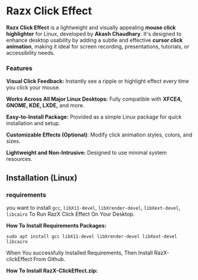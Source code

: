 # Razx Click Effect

**Razx Click Effect** is a lightweight and visually appealing **mouse click highlighter** for Linux, developed by **Akash Chaudhary**. It's designed to enhance desktop usability by adding a subtle and effective **cursor click animation**, making it ideal for screen recording, presentations, tutorials, or accessibility needs.

### Features

**Visual Click Feedback:** Instantly see a ripple or highlight effect every time you click your mouse.

**Works Across All Major Linux Desktops:** Fully compatible with **XFCE4, GNOME, KDE, LXDE,** and more.

**Easy-to-Install Package:** Provided as a simple Linux package for quick installation and setup.

**Customizable Effects (Optional)**: Modify click animation styles, colors, and sizes.

**Lightweight and Non-Intrusive:** Designed to use minimal system resources.

## Installation (Linux)

 ### requirements

you want to install ``gcc``, ``libX11-devel``, ``libXrender-devel``, ``libXext-devel``, ``libcairo`` To Run RazX Click Effect On Your Desktop.

**How To Install Requirements Packages:**
```
sudo apt install gcc libX11-devel libXrender-devel libXext-devel libcairo
```

When You successfully Installed Requirements, Then Install RazX-clickEffect From Github.

**How To Install RazX-ClickEffect.zip:**

